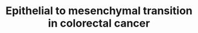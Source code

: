 ---
annotations:
- id: CL:0011108
  parent: animal cell
  type: Cell Type Ontology
  value: colon epithelial cell
- id: PW:0000605
  parent: disease pathway
  type: Pathway Ontology
  value: cancer pathway
- id: DOID:9256
  parent: disease of cellular proliferation
  type: Disease Ontology
  value: colorectal cancer
- id: DOID:14566
  parent: disease of cellular proliferation
  type: Disease Ontology
  value: disease of cellular proliferation
authors:
- Khanspers
- AlexanderPico
- AMTan
- Fehrhart
- Finterly
citedin:
- link: PMC7198491
  title: Phenotypic and functional characterization of corneal endothelial cells during
    in vitro expansion (2020)
communities:
- CPTAC
description: 'Epithelial to mesenchymal transition (EMT) is a process during which
  cells lose their epithelial characteristics, and gain mesenchymal properties, such
  as increased motility. In colorectal cancer (CRC), EMT is associated with an invasive
  or metastatic phenotype. During EMT, tumor cells undergo tight junction dissolution,
  disruption of apical–basal polarity, and reorganization of the cytoskeletal architecture,
  which enable cells to develop an invasive phenotype. In cancer cells, EMT is abnormally
  regulated by extracellular stimuli derived from the tumor microenvironment, including
  growth factors and inflammatory cytokines, along with intra-tumoral physical stresses
  such as hypoxia. Therefore, EMT programming allows tumor cells to adapt to the constant
  changes of the human tumor microenvironment, and thus to successfully metastasize.
  This pathway summarizes the major signaling pathways and inducers that promote EMT
  in CRC.  A set of core transcription factors regulate EMT: SNAIL family of zinc-finger
  transcription factors SNAIL/SLUG; the zinc finger E-box binding homeobox (ZEB) family
  of transcription factors ZEB1/ZEB2, and the TWIST family of basic helix-loop-helix
  (bHLH) transcription factors TWIST1/TWIST2.  (Adapted from Vu et al.) Phosphorylation
  sites were added based on information from PhosphoSitePlus (R), www.phosphosite.org.  Proteins
  on this pathway have targeted assays available via the [https://assays.cancer.gov/available_assays?wp_id=WP4239
  CPTAC Assay Portal]'
last-edited: 2023-08-26
ndex: 090c5780-8b6a-11eb-9e72-0ac135e8bacf
organisms:
- Homo sapiens
redirect_from:
- /index.php/Pathway:WP4239
- /instance/WP4239
- /instance/WP4239_r127236
revision: r127236
schema-jsonld:
- '@context': https://schema.org/
  '@id': https://wikipathways.github.io/pathways/WP4239.html
  '@type': Dataset
  creator:
    '@type': Organization
    name: WikiPathways
  description: 'Epithelial to mesenchymal transition (EMT) is a process during which
    cells lose their epithelial characteristics, and gain mesenchymal properties,
    such as increased motility. In colorectal cancer (CRC), EMT is associated with
    an invasive or metastatic phenotype. During EMT, tumor cells undergo tight junction
    dissolution, disruption of apical–basal polarity, and reorganization of the cytoskeletal
    architecture, which enable cells to develop an invasive phenotype. In cancer cells,
    EMT is abnormally regulated by extracellular stimuli derived from the tumor microenvironment,
    including growth factors and inflammatory cytokines, along with intra-tumoral
    physical stresses such as hypoxia. Therefore, EMT programming allows tumor cells
    to adapt to the constant changes of the human tumor microenvironment, and thus
    to successfully metastasize. This pathway summarizes the major signaling pathways
    and inducers that promote EMT in CRC.  A set of core transcription factors regulate
    EMT: SNAIL family of zinc-finger transcription factors SNAIL/SLUG; the zinc finger
    E-box binding homeobox (ZEB) family of transcription factors ZEB1/ZEB2, and the
    TWIST family of basic helix-loop-helix (bHLH) transcription factors TWIST1/TWIST2.  (Adapted
    from Vu et al.) Phosphorylation sites were added based on information from PhosphoSitePlus
    (R), www.phosphosite.org.  Proteins on this pathway have targeted assays available
    via the [https://assays.cancer.gov/available_assays?wp_id=WP4239 CPTAC Assay Portal]'
  keywords:
  - AKT1
  - AKT2
  - AKT3
  - CDH1
  - CDH2
  - CDKL2
  - CLDN1
  - CLDN10
  - CLDN11
  - CLDN12
  - CLDN14
  - CLDN15
  - CLDN16
  - CLDN17
  - CLDN18
  - CLDN19
  - CLDN2
  - CLDN20
  - CLDN22
  - CLDN23
  - CLDN24
  - CLDN3
  - CLDN4
  - CLDN5
  - CLDN6
  - CLDN7
  - CLDN8
  - CLDN9
  - COL4A1
  - COL4A2
  - COL4A3
  - COL4A4
  - COL4A5
  - COL4A6
  - CRB3
  - CTDSP1
  - CTNNB1
  - Ca2+
  - DLK1
  - DLL1
  - DLL3
  - DLL4
  - DSP
  - EED
  - EIF5A2
  - EZH2
  - FMNL2
  - FN1
  - FOXC2
  - FOXM1
  - FOXQ1
  - FZD1
  - FZD10
  - FZD2
  - FZD3
  - FZD4
  - FZD5
  - FZD6
  - FZD7
  - FZD8
  - FZD9
  - GDF15
  - GRB2
  - GSK3B
  - HIF1A
  - HRAS
  - ID1
  - ID2
  - ITGA5
  - JAG1
  - JAG2
  - JUP
  - KRAS
  - LATS2
  - LRP5
  - LRP6
  - MAP2K1
  - MAP2K2
  - MAP2K3
  - MAP2K4
  - MAP2K6
  - MAPK1
  - MAPK11
  - MAPK12
  - MAPK13
  - MAPK14
  - MAPK3
  - MAPK8
  - MEF2D
  - MMP15
  - MMP2
  - MMP9
  - MPP5
  - NOTCH1
  - NOTCH2
  - NOTCH3
  - NOTCH4
  - NR2C2
  - NRP2
  - NUBPL
  - OCLN
  - PAK1
  - PDCD6
  - PIK3CA
  - PIK3CB
  - PIK3CD
  - PIK3R1
  - PIK3R2
  - PIK3R3
  - PKD1
  - PKP1
  - PKP2
  - PROX1
  - RAF1
  - RBBP4
  - RBPJ
  - SHC1
  - SMAD2
  - SMAD3
  - SMAD4
  - SNAI1
  - SNAI2
  - SOS1
  - SOS2
  - SPARC
  - STRAP
  - SUZ12
  - TGFB1
  - TGFB2
  - TGFB3
  - TGFBR1
  - TGFBR2
  - TJP1
  - TMPRSS4
  - TP53
  - TRAF6
  - TUSC3
  - TWIST1
  - TWIST2
  - VTN
  - WNT1
  - WNT10A
  - WNT10B
  - WNT11
  - WNT16
  - WNT2
  - WNT2B
  - WNT3
  - WNT3A
  - WNT4
  - WNT5A
  - WNT5B
  - WNT6
  - WNT7A
  - WNT7B
  - WNT8A
  - WNT8B
  - WNT9A
  - WNT9B
  - ZEB1
  - ZEB2
  - pre-miR-9-2
  license: CC0
  name: Epithelial to mesenchymal transition in colorectal cancer
seo: CreativeWork
title: Epithelial to mesenchymal transition in colorectal cancer
wpid: WP4239
---